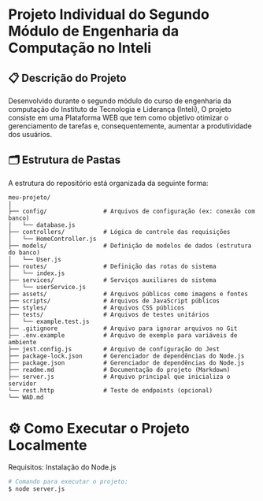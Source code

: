 # Projeto Individual do Segundo Módulo de Engenharia da Computação no Inteli
## 📋 Descrição do Projeto
Desenvolvido durante o segundo módulo do curso de engenharia da computação do Instituto de Tecnologia e Liderança (Inteli), O projeto consiste em uma Plataforma WEB que tem como objetivo otimizar o gerenciamento de tarefas e, consequentemente, aumentar a produtividade dos usuários. 

## 🗂️ Estrutura de Pastas

A estrutura do repositório está organizada da seguinte forma:

```
meu-projeto/
│
├── config/                # Arquivos de configuração (ex: conexão com banco)
│   └── database.js
├── controllers/           # Lógica de controle das requisições
│   └── HomeController.js
├── models/                # Definição de modelos de dados (estrutura do banco)
│   └── User.js
├── routes/                # Definição das rotas do sistema
│   └── index.js
├── services/              # Serviços auxiliares do sistema
│   └── userService.js
├── assets/                # Arquivos públicos como imagens e fontes
├── scripts/               # Arquivos de JavaScript públicos
├── styles/                # Arquivos CSS públicos
├── tests/                 # Arquivos de testes unitários
│   └── example.test.js
├── .gitignore             # Arquivo para ignorar arquivos no Git
├── .env.example           # Arquivo de exemplo para variáveis de ambiente
├── jest.config.js         # Arquivo de configuração do Jest
├── package-lock.json      # Gerenciador de dependências do Node.js
├── package.json           # Gerenciador de dependências do Node.js
├── readme.md              # Documentação do projeto (Markdown)
├── server.js              # Arquivo principal que inicializa o servidor
└── rest.http              # Teste de endpoints (opcional)
└── WAD.md
```

# ⚙️ Como Executar o Projeto Localmente 

Requisitos: Instalação do Node.js
```bash
# Comando para executar o projeto:
$ node server.js
```
